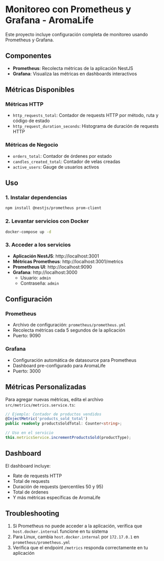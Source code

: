 # Monitoreo con Prometheus y Grafana - AromaLife

Este proyecto incluye configuración completa de monitoreo usando Prometheus y Grafana.

## Componentes

- **Prometheus**: Recolecta métricas de la aplicación NestJS
- **Grafana**: Visualiza las métricas en dashboards interactivos

## Métricas Disponibles

### Métricas HTTP
- `http_requests_total`: Contador de requests HTTP por método, ruta y código de estado
- `http_request_duration_seconds`: Histograma de duración de requests HTTP

### Métricas de Negocio
- `orders_total`: Contador de órdenes por estado
- `candles_created_total`: Contador de velas creadas
- `active_users`: Gauge de usuarios activos

## Uso

### 1. Instalar dependencias
```bash
npm install @nestjs/prometheus prom-client
```

### 2. Levantar servicios con Docker
```bash
docker-compose up -d
```

### 3. Acceder a los servicios

- **Aplicación NestJS**: http://localhost:3001
- **Métricas Prometheus**: http://localhost:3001/metrics
- **Prometheus UI**: http://localhost:9090
- **Grafana**: http://localhost:3000
  - Usuario: `admin`
  - Contraseña: `admin`

## Configuración

### Prometheus
- Archivo de configuración: `prometheus/prometheus.yml`
- Recolecta métricas cada 5 segundos de la aplicación
- Puerto: 9090

### Grafana
- Configuración automática de datasource para Prometheus
- Dashboard pre-configurado para AromaLife
- Puerto: 3000

## Métricas Personalizadas

Para agregar nuevas métricas, edita el archivo `src/metrics/metrics.service.ts`:

```typescript
// Ejemplo: Contador de productos vendidos
@InjectMetric('products_sold_total')
public readonly productsSoldTotal: Counter<string>;

// Uso en el servicio
this.metricsService.incrementProductsSold(productType);
```

## Dashboard

El dashboard incluye:
- Rate de requests HTTP
- Total de requests
- Duración de requests (percentiles 50 y 95)
- Total de órdenes
- Y más métricas específicas de AromaLife

## Troubleshooting

1. Si Prometheus no puede acceder a la aplicación, verifica que `host.docker.internal` funcione en tu sistema
2. Para Linux, cambia `host.docker.internal` por `172.17.0.1` en `prometheus/prometheus.yml`
3. Verifica que el endpoint `/metrics` responda correctamente en tu aplicación